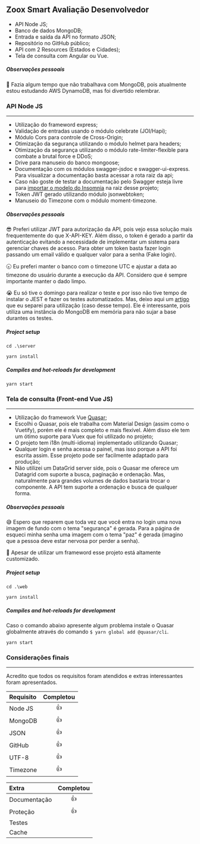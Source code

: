 ## Zoox Smart Avaliação Desenvolvedor

- API Node JS;
- Banco de dados MongoDB;
- Entrada e saída da API no formato JSON;
- Repositório no GitHub público;
- API com 2 Resources (Estados e Cidades);
- Tela de consulta com Angular ou Vue.

##### Observações pessoais
:microscope:  Fazia algum tempo que não trabalhava com MongoDB, pois atualmente estou estudando AWS DynamoDB, mas foi divertido relembrar.

### API Node JS
-------------
- Utilização do frameword express;
- Validação de entradas usando o módulo celebrate (JOI/Hapi);
- Módulo Cors para controle de Cross-Origin;
- Otimização da segurança utilizando o módulo helmet para headers;
- Otimização da segurança utilizando o módulo rate-limiter-flexible para combate a brutal force e DDoS;
- Drive para manuseio do banco mongoose;
- Documentação com os módulos swagger-jsdoc e swagger-ui-express. Para visualizar a documentação basta acessar a rota raiz da api;
- Caso não goste de testar a documentação pelo Swagger esteja livre para [importar o modelo do Insomnia](https://raw.githubusercontent.com/13Nunes/zoox-smart-test/master/Insomnia_zoox_smart_test.json) na raiz desse projeto;
- Token JWT gerado utilizando módulo jsonwebtoken;
- Manuseio do Timezone com o módulo moment-timezone.

##### Observações pessoais
:sunglasses: Preferi utilizar JWT para autorização da API, pois vejo essa solução mais frequentemente do que X-API-KEY. Além disso, o token é gerado a partir da autenticação evitando a necessidade de implementar um sistema para gerenciar chaves de acesso.
Para obter um token basta fazer login passando um email válido e qualquer valor para a senha (Fake login).

:clock830: Eu preferi manter o banco com o timezone UTC e ajustar a data ao timezone do usuário durante a execução da API. Considero que é sempre importante manter o dado limpo.

:sob: Eu só tive o domingo para realizar o teste e por isso não tive tempo de instalar o JEST e fazer os testes automatizados. Mas, deixo aqui um [artigo](https://medium.com/javascript-in-plain-english/how-i-setup-unit-test-for-mongodb-using-jest-mongoose-103b772ee164 "artigo") que eu separei para utilização (caso desse tempo).  Ele é interessante, pois utiliza uma instância do MongoDB em memória para não sujar a base durantes os testes.

##### Project setup
```
cd .\server
```
```
yarn install
```

##### Compiles and hot-reloads for development
```
yarn start
```

### Tela de consulta (Front-end Vue JS)
-------------
- Utilização do framework Vue [Quasar](https://quasar.dev/ "Quasar");
- Escolhi o Quasar, pois ele trabalha com Material Design (assim como o Vuetify), porém ele é mais completo e mais flexível. Além disso ele tem um ótimo suporte para Vuex que foi utilizado no projeto;
- O projeto tem i18n (multi-idioma) implementado utilizando Quasar;
- Qualquer login e senha acessa o painel, mas isso porque a API foi escrita assim. Esse projeto pode ser facilmente adaptado para produção;
- Não utilizei um DataGrid server side, pois o Quasar me oferece um Datagrid com suporte a busca, paginação e ordenação. Mas, naturalmente para grandes volumes de dados bastaria trocar o componente. A API tem suporte a ordenação e busca de qualquer forma.

##### Observações pessoais
:sweat_smile: Espero que reparem que toda vez que você entra no login uma nova imagem de fundo com o tema "segurança" é gerada. Para a página de esqueci minha senha uma imagem com o tema "paz" é gerada (imagino que a pessoa deve estar nervosa por perder a senha).

:muscle: Apesar de utilizar um frameword esse projeto está altamente customizado.

##### Project setup
```
cd .\web
```
```
yarn install
```

##### Compiles and hot-reloads for development
Caso o comando abaixo apresente algum problema instale o Quasar globalmente através do comando `$ yarn global add @quasar/cli`.
```
yarn start
```

### Considerações finais
-------------
Acredito que todos os requisitos foram atendidos e extras interessantes foram apresentados.

| Requisito    | Completou  |
| :------------ |:-------------:|
| Node JS      | :thumbsup:   |
| MongoDB   | :thumbsup:   |
| JSON           | :thumbsup:   |
| GitHub        | :thumbsup:   |
| UTF-8          | :thumbsup:   |
| Timezone    | :thumbsup:   |

| Extra            | Completou  |
| :------------ |:-------------:|
| Documentação  | :thumbsup:   |
| Proteção            | :thumbsup:   |
| Testes                |   |
| Cache                |    |
